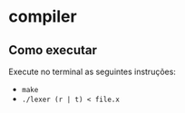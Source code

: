 # compiler

## Como executar
Execute no terminal as seguintes instruções:

- `make`
- `./lexer (r | t) < file.x`
